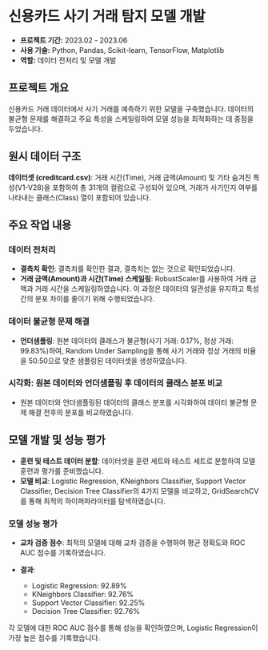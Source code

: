 # 신용카드 사기 거래 탐지 모델 개발

- **프로젝트 기간:** 2023.02 - 2023.06
- **사용 기술:** Python, Pandas, Scikit-learn, TensorFlow, Matplotlib
- **역할:** 데이터 전처리 및 모델 개발

## 프로젝트 개요
신용카드 거래 데이터에서 사기 거래를 예측하기 위한 모델을 구축했습니다. 데이터의 불균형 문제를 해결하고 주요 특성을 스케일링하여 모델 성능을 최적화하는 데 중점을 두었습니다.

## 원시 데이터 구조
**데이터셋 (creditcard.csv)**: 거래 시간(Time), 거래 금액(Amount) 및 기타 숨겨진 특성(V1-V28)을 포함하여 총 31개의 컬럼으로 구성되어 있으며, 거래가 사기인지 여부를 나타내는 클래스(Class) 열이 포함되어 있습니다.

## 주요 작업 내용

### 데이터 전처리
- **결측치 확인**: 결측치를 확인한 결과, 결측치는 없는 것으로 확인되었습니다.
- **거래 금액(Amount)과 시간(Time) 스케일링**: RobustScaler를 사용하여 거래 금액과 거래 시간을 스케일링하였습니다. 이 과정은 데이터의 일관성을 유지하고 특성 간의 분포 차이를 줄이기 위해 수행되었습니다.

### 데이터 불균형 문제 해결
- **언더샘플링**: 원본 데이터의 클래스가 불균형(사기 거래: 0.17%, 정상 거래: 99.83%)하여, Random Under Sampling을 통해 사기 거래와 정상 거래의 비율을 50:50으로 맞춘 샘플링된 데이터셋을 생성하였습니다.

### 시각화: 원본 데이터와 언더샘플링 후 데이터의 클래스 분포 비교
- 원본 데이터와 언더샘플링된 데이터의 클래스 분포를 시각화하여 데이터 불균형 문제 해결 전후의 분포를 비교하였습니다.

## 모델 개발 및 성능 평가

- **훈련 및 테스트 데이터 분할**: 데이터셋을 훈련 세트와 테스트 세트로 분할하여 모델 훈련과 평가를 준비했습니다.
- **모델 비교**: Logistic Regression, KNeighbors Classifier, Support Vector Classifier, Decision Tree Classifier의 4가지 모델을 비교하고, GridSearchCV를 통해 최적의 하이퍼파라미터를 탐색하였습니다.

### 모델 성능 평가
- **교차 검증 점수**: 최적의 모델에 대해 교차 검증을 수행하여 평균 정확도와 ROC AUC 점수를 기록하였습니다.
  
- **결과**:
  - Logistic Regression: 92.89%
  - KNeighbors Classifier: 92.76%
  - Support Vector Classifier: 92.25%
  - Decision Tree Classifier: 92.76%

각 모델에 대한 ROC AUC 점수를 통해 성능을 확인하였으며, Logistic Regression이 가장 높은 점수를 기록했습니다.
